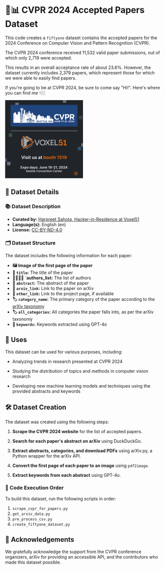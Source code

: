 # 📝📊 CVPR 2024 Accepted Papers Dataset

This code creates a `fiftyone` dataset contains the accepted papers for the 2024 Conference on Computer Vision and Pattern Recognition (CVPR). 

The CVPR 2024 conference received 11,532 valid paper submissions, out of which only 2,719 were accepted. 

This results in an overall acceptance rate of about 23.6%. However, the dataset currently includes 2,379 papers, which represent those for which we were able to easily find papers.

If you're going to be at CVPR 2024, be sure to come say "Hi!". Here's where you can find me 👇🏼

<img src="4.10.24_CVPR24_Social_AV.png" width="50%">

## 📄 Dataset Details

### 📚 Dataset Description

- **Curated by:** [Harpreet Sahota, Hacker-in-Residence at Voxel51](https://huggingface.co/harpreetsahota)
- **Language(s):** English (en)
- **License:** [CC-BY-ND-4.0](https://spdx.org/licenses/CC-BY-ND-4.0)

### 🗂️ Dataset Structure

The dataset includes the following information for each paper:

- **🖼️ Image of the first page of the paper**
- **📌 `title`:** The title of the paper
- **👨‍🔬👩‍🔬 `authors_list:** The list of authors
- **📄 `abstract`:** The abstract of the paper
- **🔗 `arxiv_link`:** Link to the paper on arXiv
- **🔗 `other_link`:** Link to the project page, if available
- **🏷️ `category_name`:** The primary category of the paper according to the [arXiv taxonomy](https://arxiv.org/category_taxonomy)
- **🏷️ `all_categories`:** All categories the paper falls into, as per the arXiv taxonomy
- **🔑 `keywords`:** Keywords extracted using GPT-4o

## 🎯 Uses

This dataset can be used for various purposes, including:

- Analyzing trends in research presented at CVPR 2024

- Studying the distribution of topics and methods in computer vision research

- Developing new machine learning models and techniques using the provided abstracts and keywords

## 🛠️ Dataset Creation

The dataset was created using the following steps:

1. **Scrape the CVPR 2024 website** for the list of accepted papers.

2. **Search for each paper's abstract on arXiv** using DuckDuckGo.

3. **Extract abstracts, categories, and download PDFs** using arXiv.py, a Python wrapper for the arXiv API.

4. **Convert the first page of each paper to an image** using `pdf2image`.

5. **Extract keywords from each abstract** using GPT-4o.

### 🚀 Code Execution Order

To build this dataset, run the following scripts in order:

1. `scrape_cvpr_for_papers.py`
2. `get_arxiv_data.py`
3. `pre_process_csv.py`
4. `create_fiftyone_dataset.py`

## 🙏 Acknowledgements

We gratefully acknowledge the support from the CVPR conference organizers, arXiv for providing an accessible API, and the contributors who made this dataset possible.